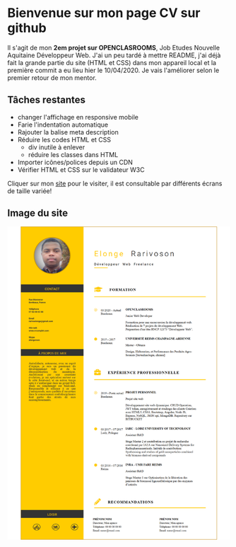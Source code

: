 # Bienvenue sur mon page CV sur github
Il s'agit de mon **2em projet sur OPENCLASROOMS**, Job Etudes Nouvelle Aquitaine Développeur Web. J'ai un peu tardé à mettre README, j'ai déjà fait la grande partie du site (HTML et CSS) dans mon appareil local et la première commit a eu lieu hier le 10/04/2020. Je vais l'améliorer selon le premier retour de mon mentor.

## Tâches restantes
* changer l'affichage en responsive mobile
* Farie l'indentation automatique
* Rajouter la balise meta description
* Réduire les codes HTML et CSS 
    * div inutile à enlever
    * réduire les classes dans HTML
* Importer icônes/polices depuis un CDN
* Vérifier HTML et CSS sur le validateur W3C

Cliquer sur mon [site]( https://elonger-12.github.io/p_2_cv_en_siteweb_rarivosonelonge.github.io/) pour le visiter, il est consultable par différents écrans de taille variée!

## Image du site

![](ressources/images/responsive/ordinateur.png)


